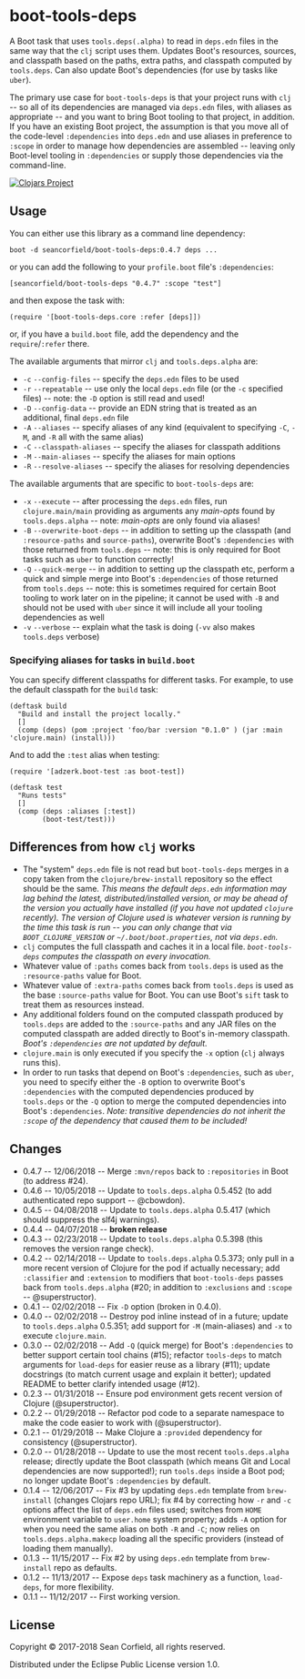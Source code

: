 # boot-tools-deps

A Boot task that uses `tools.deps(.alpha)` to read in `deps.edn` files in the same way that the `clj` script uses them. Updates Boot's resources, sources, and classpath based on the paths, extra paths, and classpath computed by `tools.deps`. Can also update Boot's dependencies (for use by tasks like `uber`).

The primary use case for `boot-tools-deps` is that your project runs with `clj` -- so all of its dependencies are managed via `deps.edn` files, with aliases as appropriate -- and you want to bring Boot tooling to that project, in addition. If you have an existing Boot project, the assumption is that you move all of the code-level `:dependencies` into `deps.edn` and use aliases in preference to `:scope` in order to manage how dependencies are assembled -- leaving only Boot-level tooling in `:dependencies` or supply those dependencies via the command-line.

[![Clojars Project](https://img.shields.io/clojars/v/seancorfield/boot-tools-deps.svg)](https://clojars.org/seancorfield/boot-tools-deps)

## Usage

You can either use this library as a command line dependency:

    boot -d seancorfield/boot-tools-deps:0.4.7 deps ...

or you can add the following to your `profile.boot` file's `:dependencies`:

    [seancorfield/boot-tools-deps "0.4.7" :scope "test"]

and then expose the task with:

    (require '[boot-tools-deps.core :refer [deps]])

or, if you have a `build.boot` file, add the dependency and the `require`/`:refer` there.

The available arguments that mirror `clj` and `tools.deps.alpha` are:

* `-c` `--config-files` -- specify the `deps.edn` files to be used
* `-r` `--repeatable` -- use only the local `deps.edn` file (or the `-c` specified files) -- note: the `-D` option is still read and used!
* `-D` `--config-data` -- provide an EDN string that is treated as an additional, final `deps.edn` file
* `-A` `--aliases` -- specify aliases of any kind (equivalent to specifying `-C`, `-M`, and `-R` all with the same alias)
* `-C` `--classpath-aliases` -- specify the aliases for classpath additions
* `-M` `--main-aliases` -- specify the aliases for main options
* `-R` `--resolve-aliases` -- specify the aliases for resolving dependencies

The available arguments that are specific to `boot-tools-deps` are:

* `-x` `--execute` -- after processing the `deps.edn` files, run `clojure.main/main` providing as arguments any _main-opts_ found by `tools.deps.alpha` -- note: _main-opts_ are only found via aliases!
* `-B` `--overwrite-boot-deps` -- in addition to setting up the classpath (and `:resource-paths` and `source-paths`), overwrite Boot's `:dependencies` with those returned from `tools.deps` -- note: this is only required for Boot tasks such as `uber` to function correctly!
* `-Q` `--quick-merge` -- in addition to setting up the classpath etc, perform a quick and simple merge into Boot's `:dependencies` of those returned from `tools.deps` -- note: this is sometimes required for certain Boot tooling to work later on in the pipeline; it cannot be used with `-B` and should not be used with `uber` since it will include all your tooling dependencies as well
* `-v` `--verbose` -- explain what the task is doing (`-vv` also makes `tools.deps` verbose)

### Specifying aliases for tasks in `build.boot`

You can specify different classpaths for different tasks. For example, to use the default classpath for the `build` task:

    (deftask build
      "Build and install the project locally."
      []
      (comp (deps) (pom :project 'foo/bar :version "0.1.0" ) (jar :main 'clojure.main) (install)))

And to add the `:test` alias when testing:

    (require '[adzerk.boot-test :as boot-test])

    (deftask test
      "Runs tests"
      []
      (comp (deps :aliases [:test])
            (boot-test/test)))

## Differences from how `clj` works

* The "system" `deps.edn` file is not read but `boot-tools-deps` merges in a copy taken from the `clojure/brew-install` repository so the effect should be the same. _This means the default `deps.edn` information may lag behind the latest, distributed/installed version, or may be ahead of the version you actually have installed (if you have not updated `clojure` recently). The version of Clojure used is whatever version is running by the time this task is run -- you can only change that via `BOOT_CLOJURE_VERSION` or `~/.boot/boot.properties`, not via `deps.edn`._
* `clj` computes the full classpath and caches it in a local file. _`boot-tools-deps` computes the classpath on every invocation._
* Whatever value of `:paths` comes back from `tools.deps` is used as the `:resource-paths` value for Boot.
* Whatever value of `:extra-paths` comes back from `tools.deps` is used as the base `:source-paths` value for Boot. You can use Boot's `sift` task to treat them as resources instead.
* Any additional folders found on the computed classpath produced by `tools.deps` are added to the `:source-paths` and any JAR files on the computed classpath are added directly to Boot's in-memory classpath. _Boot's `:dependencies` are not updated by default._
* `clojure.main` is only executed if you specify the `-x` option (`clj` always runs this).
* In order to run tasks that depend on Boot's `:dependencies`, such as `uber`, you need to specify either the `-B` option to overwrite Boot's `:dependencies` with the computed dependencies produced by `tools.deps` or the `-Q` option to merge the computed dependencies into Boot's `:dependencies`. _Note: transitive dependencies do not inherit the `:scope` of the dependency that caused them to be included!_

## Changes

* 0.4.7 -- 12/06/2018 -- Merge `:mvn/repos` back to `:repositories` in Boot (to address #24).
* 0.4.6 -- 10/05/2018 -- Update to `tools.deps.alpha` 0.5.452 (to add authenticated repo support -- @cbowdon).
* 0.4.5 -- 04/08/2018 -- Update to `tools.deps.alpha` 0.5.417 (which should suppress the slf4j warnings).
* 0.4.4 -- 04/07/2018 -- **broken release**
* 0.4.3 -- 02/23/2018 -- Update to `tools.deps.alpha` 0.5.398 (this removes the version range check).
* 0.4.2 -- 02/14/2018 -- Update to `tools.deps.alpha` 0.5.373; only pull in a more recent version of Clojure for the pod if actually necessary; add `:classifier` and `:extension` to modifiers that `boot-tools-deps` passes back from `tools.deps.alpha` (#20; in addition to `:exclusions` and `:scope` -- @superstructor).
* 0.4.1 -- 02/02/2018 -- Fix `-D` option (broken in 0.4.0).
* 0.4.0 -- 02/02/2018 -- Destroy pod inline instead of in a future; update to `tools.deps.alpha` 0.5.351; add support for `-M` (main-aliases) and `-x` to execute `clojure.main`.
* 0.3.0 -- 02/02/2018 -- Add `-Q` (quick merge) for Boot's `:dependencies` to better support certain tool chains (#15); refactor `tools-deps` to match arguments for `load-deps` for easier reuse as a library (#11); update docstrings (to match current usage and explain it better); updated README to better clarify intended usage (#12).
* 0.2.3 -- 01/31/2018 -- Ensure pod environment gets recent version of Clojure (@superstructor).
* 0.2.2 -- 01/29/2018 -- Refactor pod code to a separate namespace to make the code easier to work with (@superstructor).
* 0.2.1 -- 01/29/2018 -- Make Clojure a `:provided` dependency for consistency (@superstructor).
* 0.2.0 -- 01/28/2018 -- Update to use the most recent `tools.deps.alpha` release; directly update the Boot classpath (which means Git and Local dependencies are now supported!); run `tools.deps` inside a Boot pod; no longer update Boot's `:dependencies` by default.
* 0.1.4 -- 12/06/2017 -- Fix #3 by updating `deps.edn` template from `brew-install` (changes Clojars repo URL); fix #4 by correcting how `-r` and `-c` options affect the list of `deps.edn` files used; switches from `HOME` environment variable to `user.home` system property; adds `-A` option for when you need the same alias on both `-R` and `-C`; now relies on `tools.deps.alpha.makecp` loading all the specific providers (instead of loading them manually).
* 0.1.3 -- 11/15/2017 -- Fix #2 by using `deps.edn` template from `brew-install` repo as defaults.
* 0.1.2 -- 11/13/2017 -- Expose `deps` task machinery as a function, `load-deps`, for more flexibility.
* 0.1.1 -- 11/12/2017 -- First working version.

## License

Copyright © 2017-2018 Sean Corfield, all rights reserved.

Distributed under the Eclipse Public License version 1.0.
